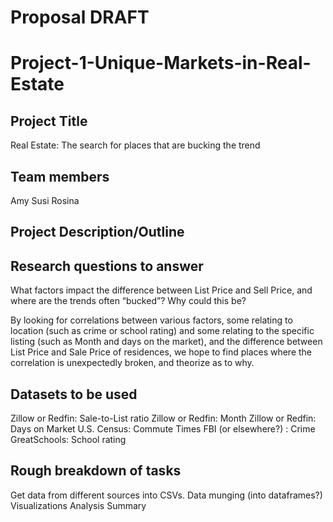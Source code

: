 # Proposal DRAFT

# Project-1-Unique-Markets-in-Real-Estate

## Project Title
Real Estate: The search for places that are bucking the trend

## Team members
Amy
Susi
Rosina

## Project Description/Outline


## Research questions to answer

What factors impact the difference between List Price and Sell Price, and where are the trends often “bucked”? Why could this be?

By looking for correlations between various factors, some relating to location (such as crime or school rating) and some relating to the specific listing (such as Month and days on the market), and the difference between List Price and Sale Price of residences, we hope to find places where the correlation is unexpectedly broken, and theorize as to why.

## Datasets to be used
Zillow or Redfin: Sale-to-List ratio
Zillow or Redfin: Month
Zillow or Redfin: Days on Market
U.S. Census: Commute Times
FBI (or elsewhere?) : Crime
GreatSchools: School rating

## Rough breakdown of tasks
Get data from different sources into CSVs.
Data munging (into dataframes?)
Visualizations
Analysis
Summary
